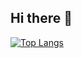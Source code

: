 ## Hi there 👋
[![Top Langs](https://github-readme-stats.vercel.app/api/top-langs/?username=hussrepo&hide=html&hide_progress=true)](https://github.com/anuraghazra/github-readme-stats)
<!--
**hussrepo/hussrepo** is a ✨ _special_ ✨ repository because its `README.md` (this file) appears on your GitHub profile.

Here are some ideas to get you started:

- 🔭 I’m currently working on ...
- 🌱 I’m currently learning ...
- 👯 I’m looking to collaborate on ...
- 🤔 I’m looking for help with ...
- 💬 Ask me about ...
- 📫 How to reach me: ...
- 😄 Pronouns: ...
- ⚡ Fun fact: ...
-->
